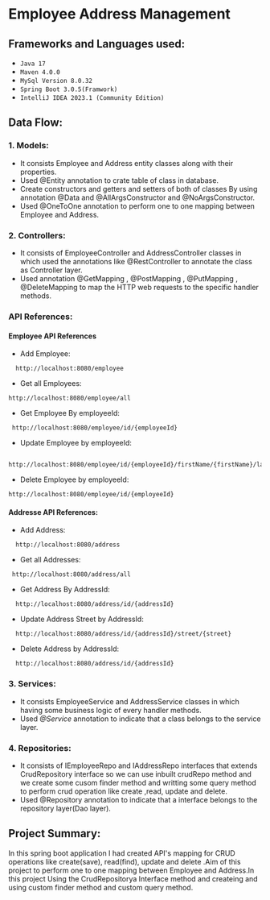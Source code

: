# Employee Address Management 

## Frameworks and Languages used:
* `Java 17`
* `Maven 4.0.0`
* `MySql Version 8.0.32`
* `Spring Boot 3.0.5(Framwork)`
*  `IntelliJ IDEA 2023.1 (Community Edition)`


## Data Flow:

### 1. Models:
* It consists Employee and Address entity classes along with their properties.
* Used @Entity annotation to crate table of class in database.
* Create constructors and getters and setters of both of classes By using annotation @Data and @AllArgsConstructor and @NoArgsConstructor.
* Used @OneToOne annotation to perform one to one mapping between Employee and Address.

### 2. Controllers:
* It consists of EmployeeController and AddressController classes in which used the annotations like @RestController to annotate the class as Controller layer.
* Used annotation @GetMapping , @PostMapping , @PutMapping , @DeleteMapping to map the HTTP web requests to the specific handler methods.


### API References:

#### Employee API References

* Add Employee:
```
  http://localhost:8080/employee
```

* Get all Employees:
```
http://localhost:8080/employee/all
```

* Get Employee By employeeId:
```
 http://localhost:8080/employee/id/{employeeId}
```

* Update Employee by employeeId:
```
  http://localhost:8080/employee/id/{employeeId}/firstName/{firstName}/lastName/{lastName}
```

* Delete Employee by employeeId:
```
http://localhost:8080/employee/id/{employeeId}

```

#### Addresse API References:

* Add Address:
```
  http://localhost:8080/address
```

* Get all Addresses:
```
 http://localhost:8080/address/all
```

* Get Address By AddressId:
```
  http://localhost:8080/address/id/{addressId}
```

* Update Address Street by AddressId:
```
  http://localhost:8080/address/id/{addressId}/street/{street}
```

* Delete Address by AddressId:
```
  http://localhost:8080/address/id/{addressId}
```

### 3. Services:
* It consists  EmployeeService and AddressService classes in which having some business logic of every handler methods.
* Used *@Service* annotation to indicate that a class belongs to the service layer.

### 4. Repositories:
* It consists of IEmployeeRepo and IAddressRepo interfaces that extends CrudRepository interface so we can use inbuilt crudRepo method and we create some cusom finder method and writting some query method to perform crud operation like create ,read, update and delete.
* Used @Repository annotation to indicate that a interface belongs to the repository layer(Dao layer).


## Project Summary:

In this spring boot application I had created API's mapping for CRUD operations like create(save), read(find), update and delete .Aim of this project to perform one to one mapping between Employee and Address.In this project  Using the CrudRepositorya Interface method and createing and using custom finder method and custom query method.